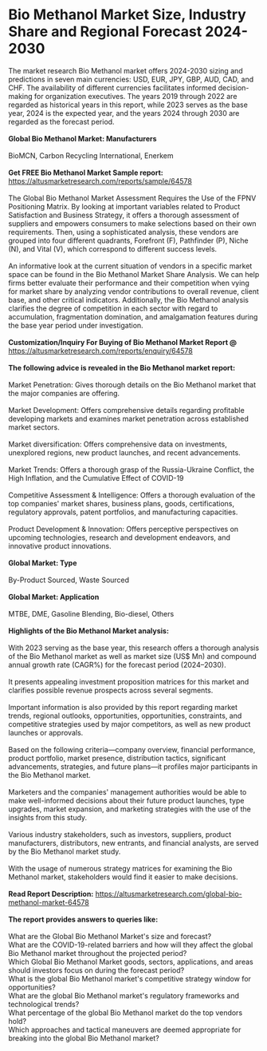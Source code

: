 <h1>Bio Methanol Market Size, Industry Share and Regional Forecast 2024-2030</h1>

<p>The market research Bio Methanol market offers 2024-2030 sizing and predictions in seven main currencies: USD, EUR, JPY, GBP, AUD, CAD, and CHF. The availability of different currencies facilitates informed decision-making for organization executives. The years 2019 through 2022 are regarded as historical years in this report, while 2023 serves as the base year, 2024 is the expected year, and the years 2024 through 2030 are regarded as the forecast period.<br><br><b>Global Bio Methanol Market: Manufacturers</b><br><br>BioMCN, Carbon Recycling International, Enerkem<br><br><b>Get FREE Bio Methanol Market Sample report:</b> <a href="https://altusmarketresearch.com/reports/sample/64578">https://altusmarketresearch.com/reports/sample/64578</a><br><br>The Global Bio Methanol Market Assessment Requires the Use of the FPNV Positioning Matrix. By looking at important variables related to Product Satisfaction and Business Strategy, it offers a thorough assessment of suppliers and empowers consumers to make selections based on their own requirements. Then, using a sophisticated analysis, these vendors are grouped into four different quadrants, Forefront (F), Pathfinder (P), Niche (N), and Vital (V), which correspond to different success levels.<br><br>An informative look at the current situation of vendors in a specific market space can be found in the Bio Methanol Market Share Analysis. We can help firms better evaluate their performance and their competition when vying for market share by analyzing vendor contributions to overall revenue, client base, and other critical indicators. Additionally, the Bio Methanol analysis clarifies the degree of competition in each sector with regard to accumulation, fragmentation domination, and amalgamation features during the base year period under investigation.<br><br><b>Customization/Inquiry For Buying of Bio Methanol Market Report @</b> <a href="https://altusmarketresearch.com/reports/enquiry/64578">https://altusmarketresearch.com/reports/enquiry/64578</a><br><br><b>The following advice is revealed in the Bio Methanol market report:</b><br><br>Market Penetration: Gives thorough details on the Bio Methanol market that the major companies are offering.<br><br>Market Development: Offers comprehensive details regarding profitable developing markets and examines market penetration across established market sectors.<br><br>Market diversification: Offers comprehensive data on investments, unexplored regions, new product launches, and recent advancements.<br><br>Market Trends: Offers a thorough grasp of the Russia-Ukraine Conflict, the High Inflation, and the Cumulative Effect of COVID-19<br><br>Competitive Assessment & Intelligence: Offers a thorough evaluation of the top companies' market shares, business plans, goods, certifications, regulatory approvals, patent portfolios, and manufacturing capacities.<br><br>Product Development & Innovation: Offers perceptive perspectives on upcoming technologies, research and development endeavors, and innovative product innovations.<br><br><b>Global Market: Type</b><br><br>By-Product Sourced, Waste Sourced<br><br><b>Global Market: Application</b><br><br>MTBE, DME, Gasoline Blending, Bio-diesel, Others<br><br><b>Highlights of the Bio Methanol Market analysis:</b><br><br>With 2023 serving as the base year, this research offers a thorough analysis of the Bio Methanol market as well as market size (US$ Mn) and compound annual growth rate (CAGR%) for the forecast period (2024–2030).<br><br>It presents appealing investment proposition matrices for this market and clarifies possible revenue prospects across several segments.<br><br>Important information is also provided by this report regarding market trends, regional outlooks, opportunities, opportunities, constraints, and competitive strategies used by major competitors, as well as new product launches or approvals.<br><br>Based on the following criteria—company overview, financial performance, product portfolio, market presence, distribution tactics, significant advancements, strategies, and future plans—it profiles major participants in the Bio Methanol market.<br><br>Marketers and the companies' management authorities would be able to make well-informed decisions about their future product launches, type upgrades, market expansion, and marketing strategies with the use of the insights from this study.<br><br>Various industry stakeholders, such as investors, suppliers, product manufacturers, distributors, new entrants, and financial analysts, are served by the Bio Methanol market study.<br><br>With the usage of numerous strategy matrices for examining the Bio Methanol market, stakeholders would find it easier to make decisions.<br><br><b>Read Report Description:</b> <a href="https://altusmarketresearch.com/global-bio-methanol-market-64578">https://altusmarketresearch.com/global-bio-methanol-market-64578</a><br><br><b>The report provides answers to queries like:</b><br><br>What are the Global Bio Methanol Market's size and forecast?<br>What are the COVID-19-related barriers and how will they affect the global Bio Methanol market throughout the projected period?<br>Which Global Bio Methanol Market goods, sectors, applications, and areas should investors focus on during the forecast period?<br>What is the global Bio Methanol market's competitive strategy window for opportunities?<br>What are the global Bio Methanol market's regulatory frameworks and technological trends?<br>What percentage of the global Bio Methanol market do the top vendors hold?<br>Which approaches and tactical maneuvers are deemed appropriate for breaking into the global Bio Methanol market?</p>

